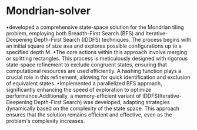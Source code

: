 # Mondrian-solver
•developed a comprehensive state-space solution for the Mondrian tiling problem, employing both Breadth-First Search (BFS) and Iterative-Deepening Depth-First Search (IDDFS) techniques. The process begins with an initial square of size a×a and explores possible configurations up to a specified depth M.
•The core actions within this approach involve merging or splitting rectangles. This process is meticulously designed with rigorous state-space refinement to exclude congruent states, ensuring that computational resources are used efficiently. A hashing function plays a crucial role in this refinement, allowing for quick identification and exclusion of equivalent states.
•Implemented a parallelized BFS approach, significantly enhancing the speed of exploration to optimize performance.Additionally, a memory-efficient variant of IDDFS(Iterative-Deepening Depth-First Search) was developed, adapting strategies dynamically based on the complexity of the state space. This approach ensures that the solution remains efficient and effective, even as the problem's complexity increases.
